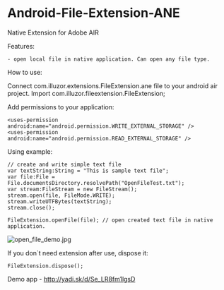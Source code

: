 Android-File-Extension-ANE
==========================
Native Extension for Adobe AIR

Features:

	- open local file in native application. Can open any file type.
	
How to use:

Connect com.illuzor.extensions.FileExtension.ane file to your android air project.
Import com.illuzor.fileextension.FileExtension;

Add permissions to your application:

	<uses-permission android:name="android.permission.WRITE_EXTERNAL_STORAGE" />
	<uses-permission android:name="android.permission.READ_EXTERNAL_STORAGE" />

Using example:
	
	// create and write simple text file
	var textString:String = "This is sample text file";
	var file:File = File.documentsDirectory.resolvePath("OpenFileTest.txt");
	var stream:FileStream = new FileStream();
	stream.open(file, FileMode.WRITE);
	stream.writeUTFBytes(textString);
	stream.close();

	FileExtension.openFile(file); // open created text file in native application.
	
![open_file_demo.jpg](http://download.illuzor.com/images/github/ane/open_file_demo.jpg)
	
If you don`t need extension after use, dispose it:

	FileExtension.dispose();
	
Demo app - http://yadi.sk/d/Se_LR8fm1lgsD